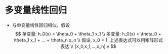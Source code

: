 # 多变量线性回归
* 与单变量线性回归相似，假设
$$
单变量: h_0(x) = \theta_0 + \theta_1 x_1 \\
多变量: h_0(x) = \theta_0 + \theta_1 x_1 + ... + \theta_n x_n \\
假设, x_0 = 1 ,上述表达式可以用矩阵形式表达 \\
[x_0,x_1,...,x_n] v 
$$